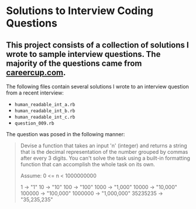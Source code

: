 Solutions to Interview Coding Questions
===========================

This project consists of a collection of solutions I wrote to sample interview questions.  The majority of the questions came from [careercup.com](http://www.careercup.com/page?pid=software-engineer-in-test-interview-questions).  
---
The following files contain several solutions I wrote to an interview question from a recent interview:
+ ```human_readable_int_a.rb```
+ ```human_readable_int_b.rb```
+ ```human_readable_int_c.rb```
+ ```question_009.rb```

The question was posed in the following manner:
> Devise a function that takes an input 'n' (integer) and returns a string that is the decimal representation of the number grouped by commas after every 3 digits. You can't solve the task using a built-in formatting function that can accomplish the whole task on its own.
>
> Assume: 0 <= n < 1000000000
>
> 1 -> "1"
> 10 -> "10"
> 100 -> "100"
> 1000 -> "1,000"
> 10000 -> "10,000"
> 100000 -> "100,000"
> 1000000 -> "1,000,000"
> 35235235 -> "35,235,235"